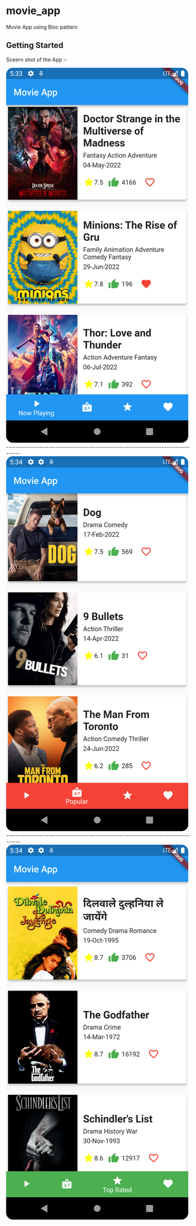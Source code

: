 # movie_app

Movie App using Bloc pattern

## Getting Started

Sceern shot of the App :-

<img src="lib/images/SS1.png">
------------------------------------------------------------------------------------
<img src="lib/images/SS2.png">
------------------------------------------------------------------------------------
<img src="lib/images/SS3.png">
